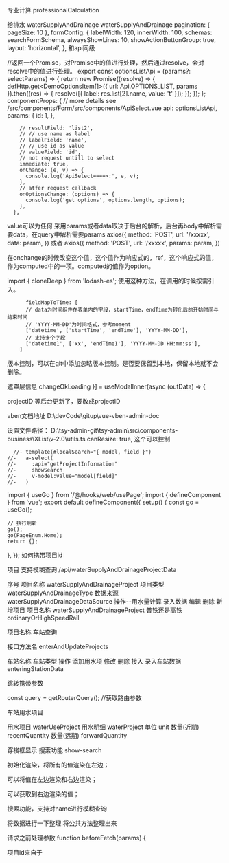 专业计算  professionalCalculation

给排水 waterSupplyAndDrainage  waterSupplyAndDrainage
 pagination: { pageSize: 10 },
     formConfig: {
      labelWidth: 120,
      innerWidth: 100,
      schemas: searchFormSchema,
      alwaysShowLines: 10,
      showActionButtonGroup: true,
      layout: 'horizontal',
    },
    和api同级

//返回一个Promise，对Promise中的值进行处理，然后通过resolve，会对resolve中的值进行处理。
    export const optionsListApi = (params?: selectParams) => {
  return new Promise((resolve) => {
    defHttp.get<DemoOptionsItem[]>({ url: Api.OPTIONS_LIST, params }).then((res) => {
      resolve([{ label: res.list[2].name, value: 't' }]);
    });
  });
};
      componentProps: {
        // more details see /src/components/Form/src/components/ApiSelect.vue
        api: optionsListApi,
        params: {
          id: 1,
        },

        // resultField: 'list2',
        // // use name as label
        // labelField: 'name',
        // // use id as value
        // valueField: 'id',
        // not request untill to select
        immediate: true,
        onChange: (e, v) => {
          console.log('ApiSelect====>:', e, v);
        },
        // atfer request callback
        onOptionsChange: (options) => {
          console.log('get options', options.length, options);
        },
      },
value可以为任何
采用params或者data取决于后台的解析，后台再body中解析需要data，在query中解析需要params
      axios({
    method: 'POST',
    url: '/xxxxx',
    data: param,
  })
  或者
 axios({
    method: 'POST',
    url: '/xxxxx',
    params: param,
  })


  在onchange的时候改变这个值，这个值作为响应式的，ref<string>[]([])，这个响应式的值，作为computed中的一项。computed的值作为option。

  import { cloneDeep } from 'lodash-es'; 使用这种方法，在调用的时候按需引入。

          fieldMapToTime: [
          // data为时间组件在表单内的字段，startTime，endTime为转化后的开始时间与结束时间
          // 'YYYY-MM-DD'为时间格式，参考moment
          ['datetime', ['startTime', 'endTime'], 'YYYY-MM-DD'],
          // 支持多个字段
          ['datetime1', ['xx', 'endTime1'], 'YYYY-MM-DD HH:mm:ss'],
        ]
版本控制，可以在git中添加忽略版本控制。是否要保留到本地，保留本地就不会删除。

遮罩层信息 changeOkLoading }] = useModalInner(async (outData) => {


  projectID 等后台更新了，要改成projectID

  vben文档地址 D:\devCode\gitup\vue-vben-admin-doc

  设置文件路径： D:\tsy-admin-git\tsy-admin\src\components-business\XList\v-2.0\utils.ts
  canResize: true, 这个可以控制


      //- template(#localSearch="{ model, field }")
    //-   a-select(            
    //-     :api="getProjectInformation"
    //-     showSearch
    //-     v-model:value="model[field]"
    //-   )

import { useGo } from '/@/hooks/web/usePage';
import { defineComponent } from 'vue';
export default defineComponent({
  setup() {
    const go = useGo();

    // 执行刷新
    go();
    go(PageEnum.Home);
    return {};
  },
});
如何携带项目id


项目 支持模糊查询
/api/waterSupplyAndDrainageProjectData 

序号 项目名称 waterSupplyAndDrainageProject 项目类型 waterSupplyAndDrainageType  数据来源 waterSupplyAndDrainageDataSource 操作--用水量计算 录入数据 编辑 删除 
新增项目 
项目名称 waterSupplyAndDrainageProject
普铁还是高铁 ordinaryOrHighSpeedRail


项目名称 车站查询

接口方法名
enterAndUpdateProjects

车站名称 车站类型   操作 添加用水项 修改 删除
接入 录入车站数据 enteringStationData 

跳转携带参数

const query = getRouterQuery(); //获取路由参数

车站用水项目

用水项目  waterUseProject 用水明细 waterProject  单位 unit  数量(近期) recentQuantity 数量(远期) forwardQuantity

穿梭框显示 搜索功能 show-search

初始化渲染，将所有的值渲染在左边；

可以将值在左边渲染和右边渲染；

可以获取到右边渲染的值；

搜索功能，支持对name进行模糊查询

将数据进行一下整理
将公共方法整理出来

请求之前处理参数
function beforeFetch(params) {

项目id来自于
